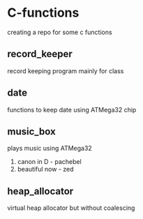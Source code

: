 C-functions
===========

creating a repo for some c functions

## record_keeper
record keeping program mainly for class

## date
functions to keep date using ATMega32 chip

## music_box
plays music using ATMega32
1. canon in D - pachebel
2. beautiful now - zed

## heap_allocator
virtual heap allocator but without coalescing
